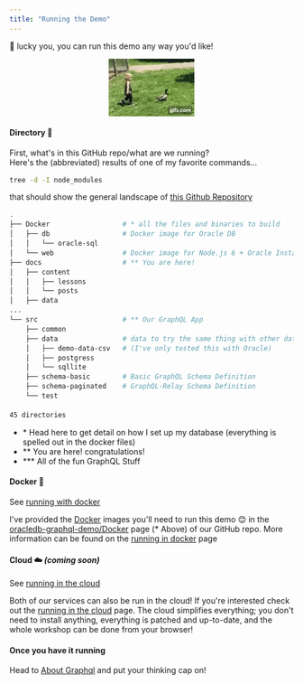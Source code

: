```yaml
---
title: "Running the Demo"
---
```


🏃 lucky you, you can run this demo any way you'd like! 

<div>
    <img src="running.gif" title="my son running after a duck" alt="my son running after a duck" width="30%" style="display:block;margin:auto;" />
</div>

#### Directory 📂
First, what's in this GitHub repo/what are we running?  
Here's the (abbreviated) results of one of my favorite commands...
```bash
tree -d -I node_modules
```
that should show the general landscape of [this Github Repository](https://github.com/unofficialoraclecloudhub/oracledb-graphql-demo)
```bash
.
├── Docker                  # * all the files and binaries to build
│   ├── db                  # Docker image for Oracle DB 
│   │   └── oracle-sql      
│   └── web                 # Docker image for Node.js 6 + Oracle Instant Client
├── docs                    # ** You are here!
│   ├── content
│   │   ├── lessons
│   │   └── posts
│   ├── data
...  
└── src                     # ** Our GraphQL App
    ├── common
    ├── data                # data to try the same thing with other databases 
    │   ├── demo-data-csv   # (I've only tested this with Oracle)
    │   ├── postgress
    │   └── sqllite
    ├── schema-basic        # Basic GraphQL Schema Definition
    ├── schema-paginated    # GraphQL-Relay Schema Definition
    └── test                

45 directories
```
- \* Head here to get detail on how I set up my database (everything is spelled out in the docker files)
- ** You are here! congratulations! 
- *** All of the fun GraphQL Stuff

#### Docker 🐳
See [running with docker](/running-docker)

I've provided the [Docker](https://www.docker.com/) images you'll need to run this demo 😊 in the [oracledb-graphql-demo/Docker](https://github.com/unofficialoraclecloudhub/oracledb-graphql-demo/tree/master/Docker) page (* Above)
of our GitHub repo. More information can be found on the [running in docker](/running-docker) page


#### Cloud ☁️ *(coming soon)*
See [running in the cloud](/running-cloud)

Both of our services can also be run in the cloud! If you're interested check out the 
[running in the cloud](/running-cloud) page. 
The cloud simplifies everything; you don't need to install anything, everything is patched and up-to-date, and the whole workshop can be done from your browser! 


#### Once you have it running
Head to [About Graphql](/about-graphql) and put your thinking cap on! 

